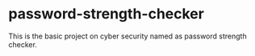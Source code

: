# password-strength-checker
This is the basic project on cyber security named as password strength checker.
